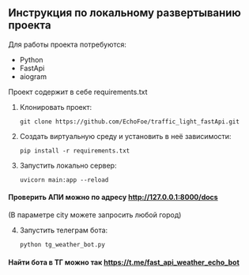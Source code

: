 ## Инструкция по локальному развертыванию проекта

Для работы проекта потребуются:

- Python
- FastApi
- aiogram
    
Проект содержит в себе requirements.txt


1. Клонировать проект:
    ```
    git clone https://github.com/EchoFoe/traffic_light_fastApi.git
    ```

2. Создать виртуальную среду и установить в неё зависимости:
    ```
    pip install -r requirements.txt
    ```


3. Запустить локально сервер:
    ```
    uvicorn main:app --reload 
    ```
#### Проверить АПИ можно по адресу http://127.0.0.1:8000/docs
(В параметре city можете запросить любой город)


4. Запустить телеграм бота:
    ```
    python tg_weather_bot.py
    ```
   
#### Найти бота в ТГ можно так https://t.me/fast_api_weather_echo_bot
